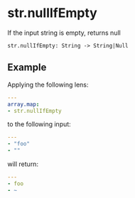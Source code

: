 # str.nullIfEmpty

If the input string is empty, returns null

```
str.nullIfEmpty: String -> String|Null
```

## Example

Applying the following lens:

```yaml
---
array.map:
- str.nullIfEmpty
```

to the following input:

```yaml
---
- "foo"
- ""
```

will return:

```yaml
---
- foo
- ~
```
